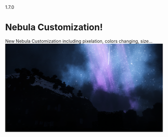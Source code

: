 1.7.0
# Nebula Customization!
New Nebula Customization including pixelation, colors changing, size... 
![Nebula](/assets/img/Screenshots/130_euphoria_patches.webp)